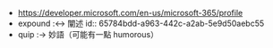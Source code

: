 - https://developer.microsoft.com/en-us/microsoft-365/profile
- expound :<-> 闡述
  id:: 65784bdd-a963-442c-a2ab-5e9d50aebc55
- quip :-> 妙語（可能有一點 humorous）
